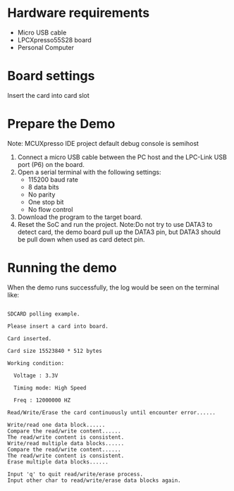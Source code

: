 Hardware requirements
===================
- Micro USB cable
- LPCXpresso55S28 board
- Personal Computer

Board settings
============
Insert the card into card slot

Prepare the Demo
===============
Note: MCUXpresso IDE project default debug console is semihost
1.  Connect a micro USB cable between the PC host and the LPC-Link USB port (P6) on the board.
2.  Open a serial terminal with the following settings:
    - 115200 baud rate
    - 8 data bits
    - No parity
    - One stop bit
    - No flow control
3.  Download the program to the target board.
4.  Reset the SoC and run the project.
    Note:Do not try to use DATA3 to detect card, the demo board pull up the DATA3 pin, but DATA3 should be pull down when used as card detect pin.

Running the demo
===============
When the demo runs successfully, the log would be seen on the terminal like:

~~~~~~~~~~~~~~~~~~~~~~~~~~~~~~~~~~~~~~~~~~~~~~~~~~~~~~~~~~~~~~~~~~~~~~~~~~~~~~~~~~~

SDCARD polling example.

Please insert a card into board.

Card inserted.

Card size 15523840 * 512 bytes

Working condition:

  Voltage : 3.3V

  Timing mode: High Speed

  Freq : 12000000 HZ

Read/Write/Erase the card continuously until encounter error......

Write/read one data block......
Compare the read/write content......
The read/write content is consistent.
Write/read multiple data blocks......
Compare the read/write content......
The read/write content is consistent.
Erase multiple data blocks......

Input 'q' to quit read/write/erase process.                
Input other char to read/write/erase data blocks again.

~~~~~~~~~~~~~~~~~~~~~~~~~~~~~~~~~~~~~~~~~~~~~~~~~~~~~~~~~~~~~~~~~~~~~~~~~~~~~~~~~~~